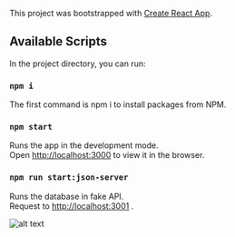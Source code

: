This project was bootstrapped with [Create React App](https://github.com/facebook/create-react-app).

## Available Scripts

In the project directory, you can run:

### `npm i`

The first command is npm i to install packages from NPM.

### `npm start`

Runs the app in the development mode.<br />
Open [http://localhost:3000](http://localhost:3000) to view it in the browser.


### `npm run start:json-server`

Runs the database in fake API.<br />
Request to [http://localhost:3001](http://localhost:3001) .

![alt text](src/img/system.PNG "System")





